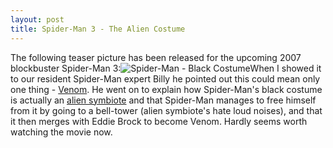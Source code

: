 ```yaml
--- 
layout: post
title: Spider-Man 3 - The Alien Costume
---
```

The following teaser picture has been released for the upcoming 2007 blockbuster Spider-Man 3:![Spider-Man - Black Costume](http://spiderman.sonypictures.com/images/spider-man.jpg)When I showed it to our resident Spider-Man expert Billy he pointed out this could mean only one thing - [Venom](http://en.wikipedia.org/wiki/Venom_%28comics%29). He went on to explain how Spider-Man's black costume is actually an [alien symbiote](http://en.wikipedia.org/wiki/Symbiote_%28comics%29) and that Spider-Man manages to free himself from it by going to a bell-tower (alien symbiote's hate loud noises), and that it then merges with Eddie Brock to become Venom.  Hardly seems worth watching the movie now.
